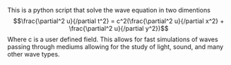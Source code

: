 This is a python script that solve the wave equation in two dimentions
$$\frac{\partial^2 u}{/partial t^2} = c^2(\frac{\partial^2 u}{/partial x^2} + \frac{\partial^2 u}{/partial y^2})$$
Where c is a user defined field. This allows for fast simulations of waves passing through mediums allowing for the study of light, sound, and many other wave types.

